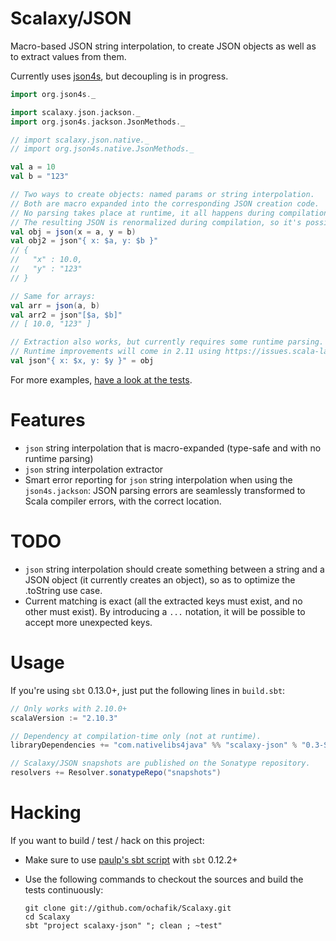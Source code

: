 # Scalaxy/JSON

Macro-based JSON string interpolation, to create JSON objects as well as to extract values from them.

Currently uses [json4s](https://github.com/json4s/json4s), but decoupling is in progress.

```scala
import org.json4s._

import scalaxy.json.jackson._
import org.json4s.jackson.JsonMethods._

// import scalaxy.json.native._
// import org.json4s.native.JsonMethods._

val a = 10
val b = "123"

// Two ways to create objects: named params or string interpolation.
// Both are macro expanded into the corresponding JSON creation code.
// No parsing takes place at runtime, it all happens during compilation.
// The resulting JSON is renormalized during compilation, so it's possible to drop some noisy quotes.
val obj = json(x = a, y = b)
val obj2 = json"{ x: $a, y: $b }"
// {
//   "x" : 10.0,
//   "y" : "123"
// }

// Same for arrays:
val arr = json(a, b)
val arr2 = json"[$a, $b]"
// [ 10.0, "123" ]

// Extraction also works, but currently requires some runtime parsing.
// Runtime improvements will come in 2.11 using https://issues.scala-lang.org/browse/SI-5903.
val json"{ x: $x, y: $y }" = obj
```

For more examples, [have a look at the tests](https://github.com/ochafik/Scalaxy/blob/master/JSON/src/test/scala/scalaxy/json/JSONTest.scala).

# Features

- `json` string interpolation that is macro-expanded (type-safe and with no runtime parsing)
- `json` string interpolation extractor
- Smart error reporting for `json` string interpolation when using the `json4s.jackson`: JSON parsing errors are seamlessly transformed to Scala compiler errors, with the correct location.

# TODO

- `json` string interpolation should create something between a string and a JSON object (it currently creates an object), so as to optimize the .toString use case.
- Current matching is exact (all the extracted keys must exist, and no other must exist).
  By introducing a `...` notation, it will be possible to accept more unexpected keys.

# Usage

If you're using `sbt` 0.13.0+, just put the following lines in `build.sbt`:
```scala
// Only works with 2.10.0+
scalaVersion := "2.10.3"

// Dependency at compilation-time only (not at runtime).
libraryDependencies += "com.nativelibs4java" %% "scalaxy-json" % "0.3-SNAPSHOT" % "provided"

// Scalaxy/JSON snapshots are published on the Sonatype repository.
resolvers += Resolver.sonatypeRepo("snapshots")
```

# Hacking

If you want to build / test / hack on this project:
- Make sure to use [paulp's sbt script](https://github.com/paulp/sbt-extras) with `sbt` 0.12.2+
- Use the following commands to checkout the sources and build the tests continuously:

    ```
    git clone git://github.com/ochafik/Scalaxy.git
    cd Scalaxy
    sbt "project scalaxy-json" "; clean ; ~test"
    ```
